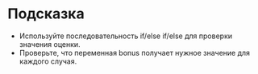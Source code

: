 # Подсказка

- Используйте последовательность if/else if/else для проверки значения оценки.
- Проверьте, что переменная bonus получает нужное значение для каждого случая.
